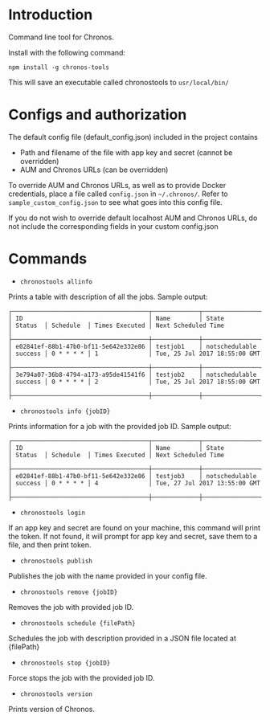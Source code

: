 # Introduction
Command line tool for Chronos.

Install with the following command:
```
npm install -g chronos-tools
```
This will save an executable called chronostools to ```usr/local/bin/```

# Configs and authorization
The default config file (default_config.json) included in the project contains
* Path and filename of the file with app key and secret (cannot be overridden)
* AUM and Chronos URLs (can be overridden)

To override AUM and Chronos URLs, as well as to provide Docker credentials, place a file called ```config.json``` in ```~/.chronos/```. Refer to ```sample_custom_config.json``` to see what goes into this config file.

If you do not wish to override default localhost AUM and Chronos URLs, do not include the corresponding fields in your custom config.json

# Commands
* ```chronostools allinfo```

Prints a table with description of all the jobs. Sample output:
```
┌──────────────────────────────────────┬─────────────┬────────────────┬─────────┬───────────┬────────────────┬───────────────────────────────┐
│ ID                                   │ Name        │ State          │ Status  │ Schedule  │ Times Executed │ Next Scheduled Time           │
├──────────────────────────────────────┼─────────────┼────────────────┼─────────┼───────────┼────────────────┼───────────────────────────────┤
│ e02841ef-88b1-47b0-bf11-5e642e332e86 │ testjob1    │ notschedulable │ success │ 0 * * * * │ 1              │ Tue, 25 Jul 2017 18:55:00 GMT │
├──────────────────────────────────────┼─────────────┼────────────────┼─────────┼───────────┼────────────────┼───────────────────────────────┤
│ 3e794a07-36b8-4794-a173-a95de41541f6 │ testjob2    │ notschedulable │ success │ 0 * * * * │ 2              │ Tue, 25 Jul 2017 18:55:00 GMT │
├──────────────────────────────────────┼─────────────┼────────────────┼─────────┼───────────┼────────────────┼───────────────────────────────┤
```

* ```chronostools info {jobID}```

Prints information for a job with the provided job ID. Sample output:
```
┌──────────────────────────────────────┬─────────────┬────────────────┬─────────┬───────────┬────────────────┬───────────────────────────────┐
│ ID                                   │ Name        │ State          │ Status  │ Schedule  │ Times Executed │ Next Scheduled Time           │
├──────────────────────────────────────┼─────────────┼────────────────┼─────────┼───────────┼────────────────┼───────────────────────────────┤
│ e02841ef-88b1-47b0-bf11-5e642e332e86 │ testjob3    │ notschedulable │ success │ 0 * * * * │ 4              │ Tue, 27 Jul 2017 13:55:00 GMT │
├──────────────────────────────────────┼─────────────┼────────────────┼─────────┼───────────┼────────────────┼───────────────────────────────┤
```

* ```chronostools login```

If an app key and secret are found on your machine, this command will print the token. If not found, it will prompt for app key and secret, save them
to a file, and then print token.

* ```chronostools publish```

Publishes the job with the name provided in your config file.

* ```chronostools remove {jobID}```

Removes the job with provided job ID.

* ```chronostools schedule {filePath}```

Schedules the job with description provided in a JSON file located at {filePath}

* ```chronostools stop {jobID}```

Force stops the job with the provided job ID.

* ```chronostools version```

Prints version of Chronos.
